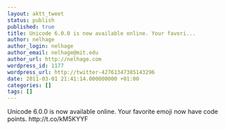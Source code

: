 ```yaml
---
layout: aktt_tweet
status: publish
published: true
title: Unicode 6.0.0 is now available online. Your favori...
author: nelhage
author_login: nelhage
author_email: nelhage@mit.edu
author_url: http://nelhage.com
wordpress_id: 1177
wordpress_url: http://twitter-42761347385143296
date: 2011-03-01 21:41:14.000000000 +01:00
categories: []
tags: []
---
```

Unicode 6.0.0 is now available online. Your favorite emoji now have code points. http:&#47;&#47;t.co&#47;kM5KYYF
